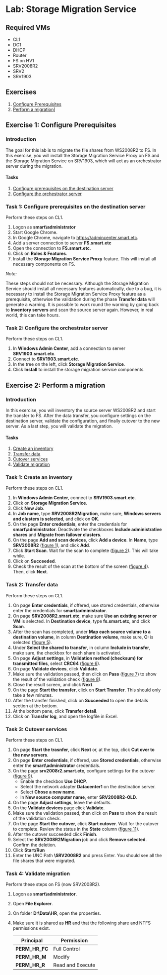 # Lab: Storage Migration Service

## Required VMs

* CL1
* DC1
* DHCP
* Router
* FS on HV1
* SRV2008R2
* SRV2
* SRV1903

## Exercises

1. [Configure Prerequisites](#exercise-1-configure-prerequisites)
1. [Perform a migration](#exercise-2-perform-a-migration)]

## Exercise 1: Configure Prerequisites

### Introduction

The goal for this lab is to migrate the file shares from WS2008R2 to FS. In this exercise, you will install the Storage Migration Service Proxy on FS and the Storage Migration Service on SRV1903, which will act as an orchestrator server during the migration.

#### Tasks

1. [Configure prerequisites on the destination server](#task-1-configure-prerequisites-on-the-destination-server)
1. [Configure the orchestrator server](#task-2-configure-the-orchestrator-server)

### Task 1: Configure prerequisites on the destination server

Perform these steps on CL1.

1. Logon as **smart\administrator**
1. Start Google Chrome.
1. In Google Chrome, navigate to <https://admincenter.smart.etc>.
1. Add a server connection to server **FS.smart.etc**
1. Open the connection to **FS.smart.etc**.
1. Click on **Roles & Features**.
1. Install the **Storage Migration Service Proxy** feature. This will install all necessary components on FS.

*Note:*

These steps should not be necessary. Although the Storage Migration Service should install all necessary features automatically, due to a bug, it is necessary to install the Storage Migration Service Proxy feature as a prerequisite, otherwise the validation during the phase **Transfer data** will generate a warning. It is possible to work round the warning by going back to **Inventory servers** and scan the source server again. However, in real world, this can take hours.

### Task 2: Configure the orchestrator server

Perform these steps on CL1.

1. In **Windows Admin Center**, add a connection to server **SRV1903.smart.etc**.
1. Connect to **SRV1903.smart.etc**.
1. In the tree on the left, click **Storage Migration Service**.
1. Click **Install** to install the storage migration service components.

## Exercise 2: Perform a migration

### Introduction

In this exercise, you will inventory the source server WS2008R2 and start the transfer to FS. After the data transfer, you configure settings on the destination server, validate the configuration, and finally cutover to the new server. As a last step, you will validate the migration.

#### Tasks

1. [Create an inventory](#task-1-create-an-inventory)
1. [Transfer data](#task-2-transfer-data)
1. [Cutover services](#task-3-cutover-services)
1. [Validate migration](#task-4-validate-migration)

### Task 1: Create an inventory

Perform these steps on CL1.

1. In **Windows Admin Center**, connect to **SRV1903.smart.etc**.
1. Click on **Storage Migration Service**.
1. Click **New Job**.
1. In **Job name**, type **SRV2008R2Migration**, make sure, **Windows servers and clusters is selected**, and click on **OK**.
1. On the page **Enter credentials**, enter the credentials for **smart\administrator**. Deactivate the checkboxes **Include administrative shares** and **Migrate from failover clusters**.
1. On the page **Add and scan devices**, click **Add a device**. In **Name**, type **SRV2008R2** ([figure 1]), and click **Add**.
1. Click **Start Scan**. Wait for the scan to complete ([figure 2]). This will take while.
1. Click on **Succeeded**.
1. Check the result of the scan at the bottom of the screen ([figure 4]). Then, click **Next**.

### Task 2: Transfer data

Perform these steps on CL1.

1. On page **Enter credentials**, if offered, use stored credentials, otherwise enter the credentials for **smart\administrator**.
1. On page **SRV2008R2.smart.etc**, make sure **Use an existing server or VM** is selected. In **Destination device**, type **fs.smart.etc**, and click **Scan**.
1. After the scan has completed, under **Map each source volume to a destination volume**, in column **Destination volume**, make sure, **C:** is selected ([figure 5]).
1. Under **Select the shared to transfer**, in column **Include in transfer**, make sure, the checkbox for each share is activated.
1. On page **Adjust settings**, in **Validation method (checksum) for transmitted files**, select **CRC64** ([figure 6]).
1. On page **Validate devices**, click **Validate**.
1. Make sure the validation passed, then click on **Pass** ([figure 7]) to show the result of the validation check ([figure 8]).
1. Close the result screen, and click **Next**.
1. On the page **Start the transfer**, click on **Start Transfer**. This should only take a few minutes.
1. After the transfer finished, click on **Succeeded** to open the details section at the bottom.
1. At the bottom pane, click **Transfer detail**.
1. Click on **Transfer log**, and open the logfile in Excel.

### Task 3: Cutover services

Perform these steps on CL1.

1. On page **Start the trasnfer**, click **Next** or, at the top, click **Cut over to the new servers**.
1. On page **Enter credentials**, if offered, use **Stored credentials**, otherwise enter the **smart\administrator** credentials.
1. On the page **srv2008r2.smart.etc**, configure settings for the cutover ([figure 9]).
   * Enable the checkbox **Use DHCP**.
   * Select the network adapter **Datacenter1** on the destination server.
   * Select **Chose a new name**.
   * In **New source computer name**, enter **SRV2008R2-OLD**.
1. On the page **Adjust settings**, leave the defaults.
1. On the **Validate devices** page click **Validate**.
1. Make sure the validation passed, then click on **Pass** to show the result of the validation check.
1. On the page **Start the cutover**, click **Start cutover**. Wait for the cutover to complete. Review the status in the **State** column ([figure 11]).
1. After the cutover succeeded click **Finish**.
1. Select the **SRV2008R2Migration** job and click **Remove selected**. Confirm the deletion.
1. Click **Start/Run**
1. Enter the UNC Path **\\SRV2008R2** and press Enter. You should see all the file shares that were migrated.

### Task 4: Validate migration

Perform these steps on FS (now SRV2008R2).

1. Logon as **smart\administrator**.
1. Open **File Explorer**.
1. On folder **D:\Data\HR**, open the properties.
1. Make sure it is shared as **HR** and that the following share and NTFS permissions exist.

   | Principal      | Permission       |
   | -------------- | ---------------- |
   | **PERM_HR_FC** | Full Control     |
   | **PERM_HR_M**  | Modify           |
   | **PERM_HR_R**  | Read and Execute |

[figure 1]: images/SMS-add-and-scan-devices.png
[figure 2]: images/SMS-add-and-scan-devices-succeeded.png
[figure 3]: images/SMS-succeeded.png
[figure 4]: images/SMS-add-and-scan-devices-details.png
[figure 5]: images/SMS-add-destination-device-destination-volume.png
[figure 6]: images/SMS-adjust-transfer-settings.png
[figure 7]: images/SMS-validation-pass.png
[figure 8]: images/SMS-migration-test-results.png
[figure 9]: images/SMS-configure-cutover.png
[figure 10]: images/SMS-pass.png
[figure 11]: images/SMS-restarting-source-computer.png
